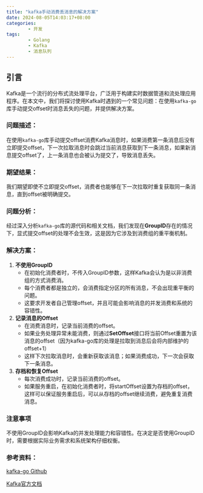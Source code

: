 ```yaml
---
title: "kafka手动消费丢消息的解决方案"
date: 2024-08-05T14:03:17+08:00
categories: 
        - 开发
tags: 
        - Golang
        - Kafka
        - 消息队列
---
```


## 引言
Kafka是一个流行的分布式流处理平台，广泛用于构建实时数据管道和流处理应用程序。在本文中，我们将探讨使用Kafka时遇到的一个常见问题：在使用`kafka-go`库手动提交offset时消息丢失的问题，并提供解决方案。

### 问题描述：
在使用`kafka-go`库手动提交offset消费Kafka消息时，如果消费第一条消息后没有立即提交offset，下一次拉取消息时会跳过当前消息获取到下一条消息，如果新消息提交offset了，上一条消息也会被认为提交了，导致消息丢失。

### 期望结果：
我们期望即使不立即提交offset，消费者也能够在下一次拉取时重复获取同一条消息，直到offset被明确提交。

### 问题分析：
经过深入分析`kafka-go`库的源代码和相关文档，我们发现在**GroupID**存在的情况下，显式提交offset的处理不会生效，这是因为它涉及到消费组的重平衡机制。

### 解决方案：
1. **不使用GroupID**
   * 在初始化消费者时，不传入GroupID参数，这样Kafka会认为是以非消费组的方式消费消。
   * 每个消费者都是独立的，会消费指定分区的所有消息，不会出现重平衡的问题。
   * 这要求开发者自己管理offset，并且可能会影响消息的并发消费和系统的容错性。
2. **记录消息的Offset**
   * 在消费消息时，记录当前消费的offset。
   * 如果业务处理异常未能消费，则通过**SetOffset**接口将当前Offset重置为该消息的offset（因为kafka-go库的处理是拉取到消息后会将内部维护的offset+1）
   * 这样下次拉取消息时，会重新获取该消息；如果消费成功，下一次会获取下一条消息。
3. **存档和恢复Offset**
   * 每次消费成功时，记录当前消费的offset。
   * 如果服务重启，在初始化消费者时，将startOffset设置为存档的offset，这样可以保证服务重启后，可以从存档的offset继续消费，避免重复消费消息。

### 注意事项
不使用GroupID会影响Kafka的并发处理能力和容错性。在决定是否使用GroupID时，需要根据实际业务需求和系统架构仔细权衡。

### 参考资料：
[kafka-go Github](https://github.com/segmentio/kafka-go)

[Kafka官方文档](https://kafka.apache.org/documentation/)